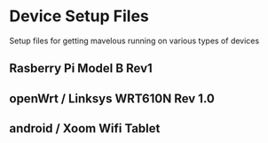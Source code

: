 
Device Setup Files
==================

Setup files for getting mavelous running on various types of devices



Rasberry Pi Model B Rev1
------------------------




openWrt / Linksys WRT610N Rev 1.0
---------------------------------




android / Xoom Wifi Tablet
--------------------------

